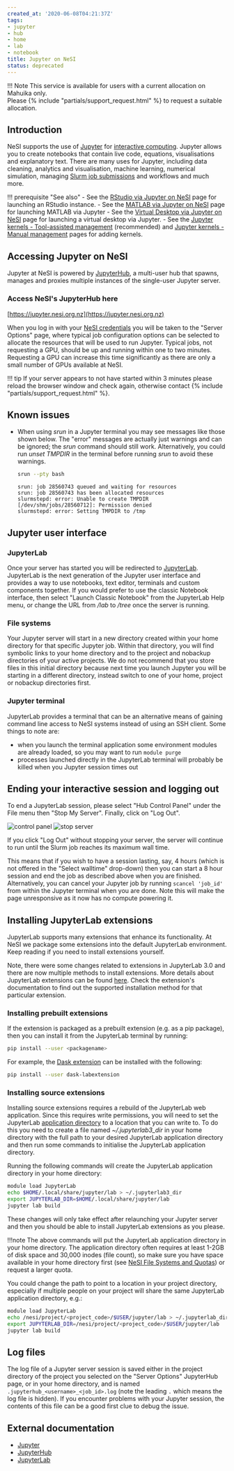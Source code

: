 ```yaml
---
created_at: '2020-06-08T04:21:37Z'
tags:
- jupyter
- hub
- home
- lab
- notebook
title: Jupyter on NeSI
status: deprecated
---
```


!!! Note
     This service is available for users with a current allocation on
     Mahuika only.  
     Please {% include "partials/support_request.html" %} to request a suitable
     allocation.

## Introduction

NeSI supports the use of [Jupyter](https://jupyter.org/) for
[interactive computing](../../Scientific_Computing/Running_Jobs_on_Maui_and_Mahuika/Slurm_Interactive_Sessions.md).
Jupyter allows you to create notebooks that contain live code,
equations, visualisations and explanatory text. There are many uses for
Jupyter, including data cleaning, analytics and visualisation, machine
learning, numerical simulation, managing [Slurm job
submissions](../../Getting_Started/Next_Steps/Submitting_your_first_job.md)
and workflows and much more.

!!! prerequisite "See also"
     -   See the [RStudio via Jupyter on NeSI](../../Scientific_Computing/Interactive_computing_using_Jupyter/RStudio_via_Jupyter_on_NeSI.md)
         page for launching an RStudio instance.
     -   See the [MATLAB via Jupyter on NeSI](../../Scientific_Computing/Interactive_computing_using_Jupyter/MATLAB_via_Jupyter_on_NeSI.md)
         page for launching MATLAB via Jupyter
     -   See the [Virtual Desktop via Jupyter on NeSI](../../Scientific_Computing/Interactive_computing_using_Jupyter/Virtual_Desktop_via_Jupyter_on_NeSI.md)
         page for launching a virtual desktop via Jupyter.
     -   See the [Jupyter kernels - Tool-assisted management](../../Scientific_Computing/Interactive_computing_using_Jupyter/Jupyter_kernels_Tool_assisted_management.md)
         (recommended) and [Jupyter kernels - Manual management](../../Scientific_Computing/Interactive_computing_using_Jupyter/Jupyter_kernels_Manual_management.md)
         pages for adding kernels.

## Accessing Jupyter on NeSI

Jupyter at NeSI is powered by [JupyterHub](https://jupyter.org/hub), a
multi-user hub that spawns, manages and proxies multiple instances of
the single-user Jupyter server.

### Access NeSI's JupyterHub here

[https://jupyter.nesi.org.nz](https://jupyter.nesi.org.nz)

When you log in with your [NeSI credentials](../../Getting_Started/Accessing_the_HPCs/Setting_Up_and_Resetting_Your_Password.md)
you will be taken to the "Server Options" page, where typical job
configuration options can be selected to allocate the resources that
will be used to run Jupyter. Typical jobs, not requesting a GPU, should
be up and running within one to two minutes. Requesting a GPU can
increase this time significantly as there are only a small number of
GPUs available at NeSI.

!!! tip
     If your server appears to not have started within 3 minutes please
     reload the browser window and check again, otherwise contact
      {% include "partials/support_request.html" %}.

## Known issues

- When using *srun* in a Jupyter terminal you may see messages like
    those shown below. The "error" messages are actually just warnings
    and can be ignored; the *srun* command should still work.
    Alternatively, you could run *unset TMPDIR* in the terminal before
    running *srun* to avoid these warnings.

    ``` sh
    srun --pty bash
    ```

    ```out
    srun: job 28560743 queued and waiting for resources
    srun: job 28560743 has been allocated resources
    slurmstepd: error: Unable to create TMPDIR [/dev/shm/jobs/28560712]: Permission denied
    slurmstepd: error: Setting TMPDIR to /tmp
    ```

## Jupyter user interface

### JupyterLab

Once your server has started you will be redirected to
[JupyterLab](https://jupyterlab.readthedocs.io/en/stable/). JupyterLab
is the next generation of the Jupyter user interface and provides a way
to use notebooks, text editor, terminals and custom components together.
If you would prefer to use the classic Notebook interface, then select
"Launch Classic Notebook" from the JupyterLab Help menu, or change the
URL from */lab* to */tree* once the server is running.

### File systems

Your Jupyter server will start in a new directory created within your
home directory for that specific Jupyter job. Within that directory, you
will find symbolic links to your home directory and to the project and
nobackup directories of your active projects. We do not recommend that
you store files in this initial directory because next time you launch
Jupyter you will be starting in a different directory, instead switch to
one of your home, project or nobackup directories first.

### Jupyter terminal

JupyterLab provides a terminal that can be an alternative means of
gaining command line access to NeSI systems instead of using an SSH
client. Some things to note are:

- when you launch the terminal application some environment modules
    are already loaded, so you may want to run `module purge`
- processes launched directly in the JupyterLab terminal will probably
    be killed when you Jupyter session times out

## Ending your interactive session and logging out

To end a JupyterLab session, please select "Hub Control Panel" under the
File menu then "Stop My Server". Finally, click on "Log Out".

![control panel](../../assets/images/Jupyter_on_NeSI.png)
![stop server](../../assets/images/Jupyter_on_NeSI_0.png)

If you click "Log Out" without stopping your server, the server will
continue to run until the Slurm job reaches its maximum wall time.

This means that if you wish to have a session lasting, say, 4 hours
(which is not offered in the "Select walltime" drop-down) then you can
start a 8 hour session and end the job as described above when you are
finished. Alternatively, you can cancel your Jupyter job by running
`scancel 'job_id'` from within the Jupyter terminal when you are done.
Note this will make the page unresponsive as it now has no compute
powering it.

## Installing JupyterLab extensions

JupyterLab supports many extensions that enhance its functionality. At
NeSI we package some extensions into the default JupyterLab environment.
Keep reading if you need to install extensions yourself.

Note, there were some changes related to extensions in JupyterLab 3.0
and there are now multiple methods to install extensions. More details
about JupyterLab extensions can be found
[here](https://jupyterlab.readthedocs.io/en/stable/user/extensions.html).
Check the extension's documentation to find out the supported
installation method for that particular extension.

### Installing prebuilt extensions 

If the extension is packaged as a prebuilt extension (e.g. as a pip
package), then you can install it from the JupyterLab terminal by
running:

``` sh
pip install --user <packagename>
```

For example, the [Dask
extension](https://github.com/dask/dask-labextension#jupyterlab-30-or-greater)
can be installed with the following:

``` sh
pip install --user dask-labextension
```

### Installing source extensions

Installing source extensions requires a rebuild of the JupyterLab web
application. Since this requires write permissions, you will need to set
the JupyterLab [application directory](https://jupyterlab.readthedocs.io/en/stable/user/extensions.html#advanced-usage)
to a location that you can write to. To do this you need to create a
file named *~/.jupyterlab3\_dir* in your home directory with the full
path to your desired JupyterLab application directory and then run some
commands to initialise the JupyterLab application directory.

Running the following commands will create the JupyterLab application
directory in your home directory:

``` sh
module load JupyterLab
echo $HOME/.local/share/jupyter/lab > ~/.jupyterlab3_dir
export JUPYTERLAB_DIR=$HOME/.local/share/jupyter/lab
jupyter lab build
```

These changes will only take effect after relaunching your Jupyter
server and then you should be able to install JupyterLab extensions as
you please.

!!!note
     The above commands will put the JupyterLab application directory in
     your home directory. The application directory often requires at least
     1-2GB of disk space and 30,000 inodes (file count), so make sure you
     have space available in your home directory first (see
     [NeSI File Systems and Quotas](../../Storage/File_Systems_and_Quotas/NeSI_File_Systems_and_Quotas.md))
     or request a larger quota.

You could change the path to point to a location in your project
directory, especially if multiple people on your project will share the
same JupyterLab application directory, e.g.:

``` sh
module load JupyterLab
echo /nesi/project/<project_code>/$USER/jupyter/lab > ~/.jupyterlab_dir
export JUPYTERLAB_DIR=/nesi/project/<project_code>/$USER/jupyter/lab
jupyter lab build
```

## Log files

The log file of a Jupyter server session is saved either in the project
directory of the project you selected on the "Server Options" JupyterHub
page, or in your home directory, and is named
`.jupyterhub_<username>_<job_id>.log` (note the leading `.` which means
the log file is hidden). If you encounter problems with your Jupyter
session, the contents of this file can be a good first clue to debug the
issue.

## External documentation

- [Jupyter](https://jupyter.readthedocs.io/en/latest/)
- [JupyterHub](https://jupyterhub.readthedocs.io/en/stable/)
- [JupyterLab](https://jupyterlab.readthedocs.io/en/stable/)
